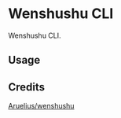 # Wenshushu CLI
Wenshushu CLI.

## Usage

## Credits
[Aruelius/wenshushu](https://github.com/Aruelius/wenshushu)